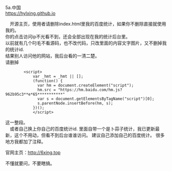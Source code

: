 5a.中国  
https://hylxing.github.io  
  
  &ensp;&ensp;开源主页，使用者请删除index.html里我的百度统计，如果你不删除直接就使用我的。  
你的点击访问ip不光看不到，还会全部出现在我的统计后台里。  
以前就有几个叼毛不看源码，也不改代码，只改里面的内容文字图片，又不删掉我的统计id.  
结果别人访问他的网站，我后台看的一清二楚。  
请删掉  <!--百度统计-->
```
		<script>
			var _hmt = _hmt || [];
			(function() {
			  var hm = document.createElement("script");
			  hm.src = "https://hm.baidu.com/hm.js?962b95c3**e*65***********"
			  var s = document.getElementsByTagName("script")[0]; 
			  s.parentNode.insertBefore(hm, s);
			})();
			</script>
```
  
  这一整段。  
  &ensp;&ensp;或者自己换上你自己的百度统计id.
  里面自带一个是卜蒜子统计，我已更新最新，这个不用动，但看不到后台谁谁访问。
  建议自己添加自己的百度统计。
  很多地方我都加了注释。
  
  
  官网主页：http://6xing.top  
   
  不懂就要问，不要瞎搞。
